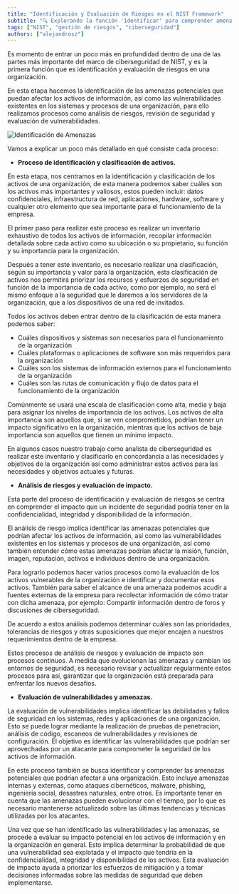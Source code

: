 ```yaml
---
title: "Identificación y Evaluación de Riesgos en el NIST Framework"
subtitle: "🔍 Explorando la función 'Identificar' para comprender amenazas, vulnerabilidades y activos críticos en la gestión de ciberseguridad"
tags: ["NIST", "gestión de riesgos", "ciberseguridad"]
authors: ["alejandrosz"]
---
```


Es momento de entrar un poco más en profundidad dentro de una de las partes más importante del marco de ciberseguridad de NIST, y es la primera función que es identificación y evaluación de riesgos en una organización.

En esta etapa hacemos la identificación de las amenazas potenciales que puedan afectar los activos de información, así como las vulnerabilidades existentes en los sistemas y procesos de una organización, para ello realizamos procesos como análisis de riesgos, revisión de seguridad y evaluación de vulnerabilidades.

![Identificación de Amenazas](https://raw.githubusercontent.com/4GeeksAcademy/cybersecurity-syllabus/main/assets/identificacion-de-amenazas.png)

Vamos a explicar un poco más detallado en qué consiste cada proceso:

- **Proceso de identificación y clasificación de activos.**

En esta etapa, nos centramos en la identificación y clasificación de los activos de una organización, de esta manera podremos saber cuáles son los activos más importantes y valiosos, estos pueden incluir: datos confidenciales, infraestructura de red, aplicaciones, hardware, software y cualquier otro elemento que sea importante para el funcionamiento de la empresa.

El primer paso para realizar este proceso es realizar un inventario exhaustivo de todos los activos de información, recopilar información detallada sobre cada activo como su ubicación o su propietario, su función y su importancia para la organización.

Después a tener este inventario, es necesario realizar una clasificación, según su importancia y valor para la organización, esta clasificación de activos nos permitirá priorizar los recursos y esfuerzos de seguridad en función de la importancia de cada activo, como por ejemplo, no será el mismo enfoque a la seguridad que le daremos a los servidores de la organización, que a los dispositivos de una red de invitados.

Todos los activos deben entrar dentro de la clasificación de esta manera podemos saber:

- Cuáles dispositivos y sistemas son necesarios para el funcionamiento de la organización
- Cuáles plataformas o aplicaciones de software son más requeridos para la organización
- Cuáles son los sistemas de información externos para el funcionamiento de la organización
- Cuáles son las rutas de comunicación y flujo de datos para el funcionamiento de la organización

Comúnmente se usará una escala de clasificación como alta, media y baja para asignar los niveles de importancia de los activos. Los activos de alta importancia son aquellos que, sí se ven comprometidos, podrían tener un impacto significativo en la organización, mientras que los activos de baja importancia son aquellos que tienen un mínimo impacto.

En algunos casos nuestro trabajo como analista de ciberseguridad es realizar este inventario y clasificarlo en concordancia a las necesidades y objetivos de la organización así como administrar estos activos para las necesidades y objetivos actuales y futuras.

- **Análisis de riesgos y evaluación de impacto.**

Esta parte del proceso de identificación y evaluación de riesgos se centra en comprender el impacto que un incidente de seguridad podría tener en la confidencialidad, integridad y disponibilidad de la información.

El análisis de riesgo implica identificar las amenazas potenciales que podrían afectar los activos de información, así como las vulnerabilidades existentes en los sistemas y procesos de una organización, así como también entender cómo estas amenazas podrían afectar la misión, función, imagen, reputación, activos e individuos dentro de una organización.

Para lograrlo podemos hacer varios procesos como la evaluación de los activos vulnerables de la organización e identificar y documentar esos activos. También para saber el alcance de una amenaza podemos acudir a fuentes externas de la empresa para recolectar información de cómo tratar con dicha amenaza, por ejemplo: Compartir información dentro de foros y discusiones de ciberseguridad.

De acuerdo a estos análisis podemos determinar cuáles son las prioridades, tolerancias de riesgos y otras suposiciones que mejor encajen a nuestros requerimientos dentro de la empresa.

Estos procesos de análisis de riesgos y evaluación de impacto son procesos continuos. A medida que evolucionan las amenazas y cambian los entornos de seguridad, es necesario revisar y actualizar regularmente estos procesos para así, garantizar que la organización está preparada para enfrentar los nuevos desafíos.

- **Evaluación de vulnerabilidades y amenazas.**

La evaluación de vulnerabilidades implica identificar las debilidades y fallos de seguridad en los sistemas, redes y aplicaciones de una organización. Esto se puede lograr mediante la realización de pruebas de penetración, análisis de código, escaneos de vulnerabilidades y revisiones de configuración. El objetivo es identificar las vulnerabilidades que podrían ser aprovechadas por un atacante para comprometer la seguridad de los activos de información.

En este proceso también se busca identificar y comprender las amenazas potenciales que podrían afectar a una organización. Esto incluye amenazas internas y externas, como ataques cibernéticos, malware, phishing, ingeniería social, desastres naturales, entre otros. Es importante tener en cuenta que las amenazas pueden evolucionar con el tiempo, por lo que es necesario mantenerse actualizado sobre las últimas tendencias y técnicas utilizadas por los atacantes.

Una vez que se han identificado las vulnerabilidades y las amenazas, se procede a evaluar su impacto potencial en los activos de información y en la organización en general. Esto implica determinar la probabilidad de que una vulnerabilidad sea explotada y el impacto que tendría en la confidencialidad, integridad y disponibilidad de los activos. Esta evaluación de impacto ayuda a priorizar los esfuerzos de mitigación y a tomar decisiones informadas sobre las medidas de seguridad que deben implementarse.